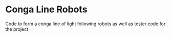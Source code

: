 # Conga Line Robots
 Code to form a conga line of light following robots as well as tester code for the project
